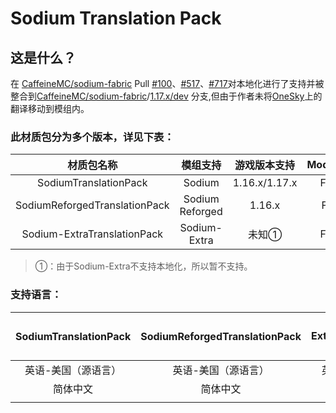 # Sodium Translation Pack

## 这是什么？

在 [CaffeineMC/sodium-fabric](https://github.com/CaffeineMC/sodium-fabric) Pull [#100](https://github.com/CaffeineMC/sodium-fabric/pull/100)、[#517](https://github.com/CaffeineMC/sodium-fabric/pull/517)、[#717](https://github.com/CaffeineMC/sodium-fabric/pull/717)对本地化进行了支持并被整合到[CaffeineMC/sodium-fabric](https://github.com/CaffeineMC/sodium-fabric)/[1.17.x/dev](https://github.com/CaffeineMC/sodium-fabric/tree/1.17.x/dev) 分支,但由于作者未将[OneSky](https://jellysquid.oneskyapp.com/collaboration/project?id=366422)上的翻译移动到模组内。

### 此材质包分为多个版本，详见下表：

|          材质包名称           |    模组支持     | 游戏版本支持  | ModLoader |
| :---------------------------: | :-------------: | :-----------: | :-------: |
|     SodiumTranslationPack     |     Sodium      | 1.16.x/1.17.x |  Fabric   |
| SodiumReforgedTranslationPack | Sodium Reforged |    1.16.x     |   Forge   |
|  Sodium-ExtraTranslationPack  |  Sodium-Extra   |     未知①     |  Fabric   |

> ①：由于Sodium-Extra不支持本地化，所以暂不支持。

### 支持语言：

| SodiumTranslationPack | SodiumReforgedTranslationPack | Sodium-ExtraTranslationPack[暂不支持] |
| :-------------------: | :---------------------------: | :-----------------------------------: |
|  英语-美国（源语言）  |      英语-美国（源语言）      |          英语-美国（源语言）          |
|       简体中文        |           简体中文            |               简体中文                |
|                       |                               |                                       |

